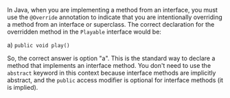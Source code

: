 In Java, when you are implementing a method from an interface, you must use the `@Override` annotation to indicate that you are intentionally overriding a method from an interface or superclass. The correct declaration for the overridden method in the `Playable` interface would be:

a) `public void play()`

So, the correct answer is option "a". This is the standard way to declare a method that implements an interface method. You don't need to use the `abstract` keyword in this context because interface methods are implicitly abstract, and the `public` access modifier is optional for interface methods (it is implied).